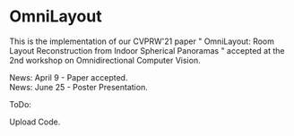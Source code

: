# OmniLayout

This is the implementation of our CVPRW'21 paper " OmniLayout: Room Layout Reconstruction from Indoor Spherical Panoramas " accepted at the 2nd workshop on Omnidirectional Computer Vision.

News: April 9 - Paper accepted. <br>
News: June 25 - Poster Presentation.


ToDo:

Upload Code.
